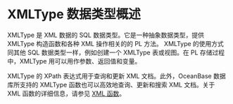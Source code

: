# XMLType 数据类型概述

XMLType 是 XML 数据的 SQL 数据类型。它是一种抽象数据类型，提供 XMLType 构造函数和各种 XML 操作相关的的 PL 方法。
XMLType 的使用方式同其他 SQL 数据类型一样，例如创建一个 XMLType 表或视图。在 PL 存储过程中，XMLType 用可以用作参数、返回值和变量。

XMLType 的 XPath 表达式用于查询和更新 XML 文档。此外，OceanBase 数据库所支持的 XMLType 函数也可以高效地查询、更新和搜索 XML 文档。关于 XML 函数的详细信息，请参见 [XML 函数](../../../500.functions-of-oracle-mode/200.single-row-functions-of-oracle-mode/1300.xml-functions-of-oracle-mode/100.xml-functions-overview-of-oracle-mode.md)。
